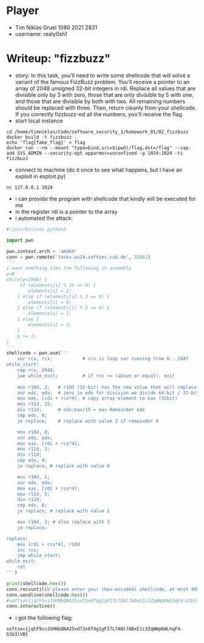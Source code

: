 # Player
- Tim Niklas Gruel 1080 2021 2831
- username: realy0sh1

# Writeup: "fizzbuzz"
- story: In this task, you'll need to write some shellcode that will solve a variant of the famous FizzBuzz problem. You'll receive a pointer to an array of 2048 unsigned 32-bit integers in rdi. Replace all values that are divisible only by 3 with zero, those that are only divisible by 5 with one, and those that are divisible by both with two. All remaining numbers should be replaced with three.
Then, return cleanly from your shellcode. If you correctly fizzbuzz-ed all the numbers, you'll receive the flag. 
- start local instance
```
cd /home/timniklas/Code/software_security_1/homework_01/02_fizzbuzz
docker build -t fizzbuzz .
echo 'flag{fake_flag}' > flag
docker run --rm --mount "type=bind,src=$(pwd)/flag,dst=/flag" --cap-add SYS_ADMIN --security-opt apparmor=unconfined -p 1024:1024 -ti fizzbuzz
```
- connect to machine (do it once to see what happens, but I have an exploit in exploit.py)
```
nc 127.0.0.1 1024
```
- i can provide the program with shellcode that kindly will be executed for me
- in the register rdi is a pointer to the array
- i automated the attack:
```python
#!/usr/bin/env python3

import pwn

pwn.context.arch = 'amd64'
conn = pwn.remote('tasks.ws24.softsec.rub.de', 32862)
'''
i want somthing like the following in assembly
p=0
while(p<2048) {
     if (elements[i] % 15 == 0) {
        elements[i] = 2;
    } else if (elements[i] % 3 == 0) {
        elements[i] = 0;
    } else if (elements[i] % 5 == 0) {
        elements[i] = 1;
    } else {
        elements[i] = 3;
    }
    p += 1;
}
'''
shellcode = pwn.asm('''
    xor rcx, rcx;           # rcx is loop var running from 0...2047                    
while_start:
    cmp rcx, 2048;
    jae while_exit;         # if rcx >= (above or equal), exit  
    
    mov r10d, 2;   # r10d (32-bit) has the new value that will replace previous  
    xor edx, edx;  # zero in edx for division we divide 64-bit / 32-bit = 32-bit                                   
    mov eax, [rdi + rcx*4]; # copy array element to eax (32bit)
    mov r11d, 15;
    div r11d;      # edx:eax/15 = eax Remainder edx
    cmp edx, 0;
    je replace;    # replace with value 2 if remainder 0                   

    mov r10d, 0; 
    xor edx, edx; 
    mov eax, [rdi + rcx*4];
    mov r11d, 3;
    div r11d;
    cmp edx, 0;
    je replace; # replace with value 0

    mov r10d, 1;  
    xor edx, edx;    
    mov eax, [rdi + rcx*4];
    mov r11d, 5;
    div r11d;
    cmp edx, 0;
    je replace; # replace with value 1

    mov r10d, 3; # else replace with 3
    je replace;                        

replace:
    mov [rdi + rcx*4], r10d   
    inc rcx;
    jmp while_start;
while_exit:
    ret       
''')

print(shellcode.hex())
conn.recvuntil(b'please enter your (hex-encoded) shellcode, at most 4096 bytes:')
conn.sendline(shellcode.hex())
#softsec{jqCF9ssJUHNbQN425vd73x0f4g1gFI7L7ANl7ABxE1i3ZqWWpKWLhqF4-G3U3lVB}
conn.interactive()
```
- i got the following flag:
```
softsec{jqCF9ssJUHNbQN425vd73x0f4g1gFI7L7ANl7ABxE1i3ZqWWpKWLhqF4-G3U3lVB}
```